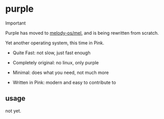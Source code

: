 # purple

> [!IMPORTANT]  
> Purple has moved to [melody-os/mel](https://github.com/melody-os/mel), and is being rewritten from scratch.

Yet another operating system, this time in Pink.

* Quite Fast: not slow, just fast enough

* Completely original: no linux, only purple

* Minimal: does what you need, not much more

* Written in Pink: modern and easy to contribute to

## usage

not yet.